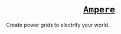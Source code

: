# [<div align="center">`Ampere`</div>](https://github.com/GTLugo/ampere)

Create power grids to electrify your world.